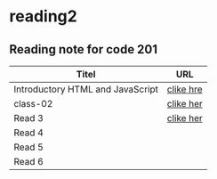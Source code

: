 # reading2
## Reading note for code 201


| Titel                           |    URL                                                                 |
|---------------------------------|------------------------------------------------------------------------|
|Introductory HTML and JavaScript |  [ clike hre](https://ayahzaareer.github.io/reading2/HTML)             |
| class-02                        |  [clike her]( https://ayahzaareer.github.io/reading2/class-02 )        |
| Read 3                          |  [clike her]( https://ayahzaareer.github.io/reading2/read03)           |
| Read 4                          |                                                                        |
| Read 5                          |                                                                        |
| Read 6                          |                                                                        |
